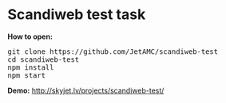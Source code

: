 # Scandiweb test task

**How to open:**

<pre>
git clone https://github.com/JetAMC/scandiweb-test
cd scandiweb-test
npm install
npm start
</pre>

**Demo:**
http://skyjet.lv/projects/scandiweb-test/
